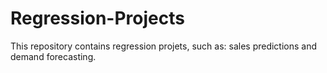 # Regression-Projects
This repository contains regression projets, such as: sales predictions and demand forecasting.
